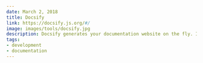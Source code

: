 ```yaml
---
date: March 2, 2018
title: Docsify
link: https://docsify.js.org/#/
image: images/tools/docsify.jpg
description: Docsify generates your documentation website on the fly. It does not generate static html files. Instead, it smartly loads and parses your Markdown files and displays them on the website.
tags:
- development
- documentation
---
```


<!-- TOOLS TAGS
================================
- design
- development
- documentation
- frameworks
- sketch
  type: Plugin
  type: Sketch File
================================ -->